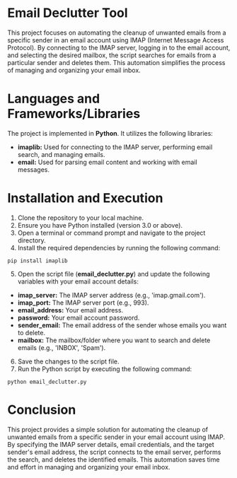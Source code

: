 # Email Declutter Tool
This project focuses on automating the cleanup of unwanted emails from a specific sender in an email account using IMAP (Internet Message Access Protocol). By connecting to the IMAP server, logging in to the email account, and selecting the desired mailbox, the script searches for emails from a particular sender and deletes them. This automation simplifies the process of managing and organizing your email inbox.

# Languages and Frameworks/Libraries
The project is implemented in **Python**. It utilizes the following libraries:

* **imaplib:** Used for connecting to the IMAP server, performing email search, and managing emails.
* **email:** Used for parsing email content and working with email messages.

# Installation and Execution
1. Clone the repository to your local machine.
2. Ensure you have Python installed (version 3.0 or above).
3. Open a terminal or command prompt and navigate to the project directory.
4. Install the required dependencies by running the following command:
```
pip install imaplib
```
5. Open the script file (**email_declutter.py**) and update the following variables with your email account details:
* **imap_server:** The IMAP server address (e.g., 'imap.gmail.com').
* **imap_port:** The IMAP server port (e.g., 993).
* **email_address:** Your email address.
* **password:** Your email account password.
* **sender_email:** The email address of the sender whose emails you want to delete.
* **mailbox:** The mailbox/folder where you want to search and delete emails (e.g., 'INBOX', 'Spam').
6. Save the changes to the script file.
7. Run the Python script by executing the following command:
```
python email_declutter.py
```

# Conclusion
This project provides a simple solution for automating the cleanup of unwanted emails from a specific sender in your email account using IMAP. By specifying the IMAP server details, email credentials, and the target sender's email address, the script connects to the email server, performs the search, and deletes the identified emails. This automation saves time and effort in managing and organizing your email inbox.
